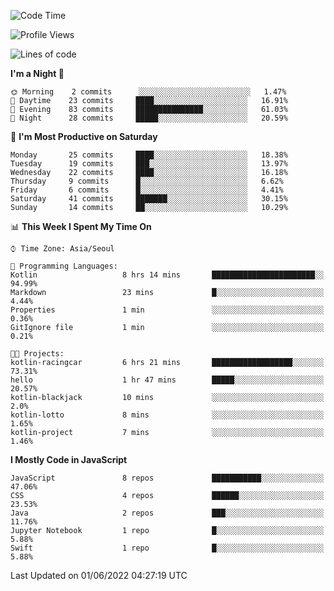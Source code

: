 <!--START_SECTION:waka-->
![Code Time](http://img.shields.io/badge/Code%20Time-847%20hrs%2048%20mins-blue)

![Profile Views](http://img.shields.io/badge/Profile%20Views-0-blue)

![Lines of code](https://img.shields.io/badge/From%20Hello%20World%20I%27ve%20Written-54%20Thousand%20lines%20of%20code-blue)

**I'm a Night 🦉** 

```text
🌞 Morning    2 commits      ░░░░░░░░░░░░░░░░░░░░░░░░░   1.47% 
🌆 Daytime    23 commits     ████░░░░░░░░░░░░░░░░░░░░░   16.91% 
🌃 Evening    83 commits     ███████████████░░░░░░░░░░   61.03% 
🌙 Night      28 commits     █████░░░░░░░░░░░░░░░░░░░░   20.59%

```
📅 **I'm Most Productive on Saturday** 

```text
Monday       25 commits     ████░░░░░░░░░░░░░░░░░░░░░   18.38% 
Tuesday      19 commits     ███░░░░░░░░░░░░░░░░░░░░░░   13.97% 
Wednesday    22 commits     ████░░░░░░░░░░░░░░░░░░░░░   16.18% 
Thursday     9 commits      █░░░░░░░░░░░░░░░░░░░░░░░░   6.62% 
Friday       6 commits      █░░░░░░░░░░░░░░░░░░░░░░░░   4.41% 
Saturday     41 commits     ███████░░░░░░░░░░░░░░░░░░   30.15% 
Sunday       14 commits     ██░░░░░░░░░░░░░░░░░░░░░░░   10.29%

```


📊 **This Week I Spent My Time On** 

```text
⌚︎ Time Zone: Asia/Seoul

💬 Programming Languages: 
Kotlin                   8 hrs 14 mins       ███████████████████████░░   94.99% 
Markdown                 23 mins             █░░░░░░░░░░░░░░░░░░░░░░░░   4.44% 
Properties               1 min               ░░░░░░░░░░░░░░░░░░░░░░░░░   0.36% 
GitIgnore file           1 min               ░░░░░░░░░░░░░░░░░░░░░░░░░   0.21%

🐱‍💻 Projects: 
kotlin-racingcar         6 hrs 21 mins       ██████████████████░░░░░░░   73.31% 
hello                    1 hr 47 mins        █████░░░░░░░░░░░░░░░░░░░░   20.57% 
kotlin-blackjack         10 mins             ░░░░░░░░░░░░░░░░░░░░░░░░░   2.0% 
kotlin-lotto             8 mins              ░░░░░░░░░░░░░░░░░░░░░░░░░   1.65% 
kotlin-project           7 mins              ░░░░░░░░░░░░░░░░░░░░░░░░░   1.46%

```

**I Mostly Code in JavaScript** 

```text
JavaScript               8 repos             ███████████░░░░░░░░░░░░░░   47.06% 
CSS                      4 repos             ██████░░░░░░░░░░░░░░░░░░░   23.53% 
Java                     2 repos             ███░░░░░░░░░░░░░░░░░░░░░░   11.76% 
Jupyter Notebook         1 repo              █░░░░░░░░░░░░░░░░░░░░░░░░   5.88% 
Swift                    1 repo              █░░░░░░░░░░░░░░░░░░░░░░░░   5.88%

```



 Last Updated on 01/06/2022 04:27:19 UTC
<!--END_SECTION:waka-->
